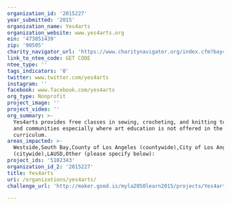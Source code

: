 ```yaml
---
organization_id: '2015227'
year_submitted: '2015'
organization_name: Yes4arts
organization_website: www.yes4arts.org
ein: '473851439'
zip: '90505'
charity_navigator_url: 'https://www.charitynavigator.org/index.cfm?bay=search.profile&ein=473851439'
link_to_ntee_code: GET CODE
ntee_type: ''
tags_indicators: '0'
twitter: www.twitter.com/yes4arts
instagram: ''
facebook: www.facebook.com/yes4arts
org_type: Nonprofit
project_image: ''
project_video: ''
org_summary: >-
  Yes4arts provides free classes in sewing, crocheting, and knitting to schools
  and communities especially where art education is not offered in the
  curriculum.
areas_impacted: >-
  Westside,South Bay,County of Los Angeles (countywide),City of Los Angeles
  (citywide),LAUSD,Other (please specify below):
project_ids: '5102343'
organization_id_2: '2015227'
title: Yes4arts
uri: /organizations/yes4arts/
challenge_url: 'http://maker.good.is/myla2050learn2015/projects/Yes4artsinLAschools.html'

---
```

